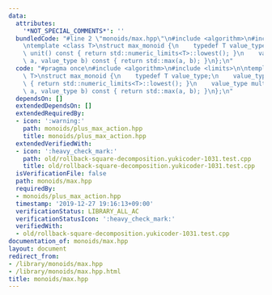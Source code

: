 ```yaml
---
data:
  attributes:
    '*NOT_SPECIAL_COMMENTS*': ''
  bundledCode: "#line 2 \"monoids/max.hpp\"\n#include <algorithm>\n#include <limits>\n\
    \ntemplate <class T>\nstruct max_monoid {\n    typedef T value_type;\n    value_type\
    \ unit() const { return std::numeric_limits<T>::lowest(); }\n    value_type mult(value_type\
    \ a, value_type b) const { return std::max(a, b); }\n};\n"
  code: "#pragma once\n#include <algorithm>\n#include <limits>\n\ntemplate <class\
    \ T>\nstruct max_monoid {\n    typedef T value_type;\n    value_type unit() const\
    \ { return std::numeric_limits<T>::lowest(); }\n    value_type mult(value_type\
    \ a, value_type b) const { return std::max(a, b); }\n};\n"
  dependsOn: []
  extendedDependsOn: []
  extendedRequiredBy:
  - icon: ':warning:'
    path: monoids/plus_max_action.hpp
    title: monoids/plus_max_action.hpp
  extendedVerifiedWith:
  - icon: ':heavy_check_mark:'
    path: old/rollback-square-decomposition.yukicoder-1031.test.cpp
    title: old/rollback-square-decomposition.yukicoder-1031.test.cpp
  isVerificationFile: false
  path: monoids/max.hpp
  requiredBy:
  - monoids/plus_max_action.hpp
  timestamp: '2019-12-27 19:16:13+09:00'
  verificationStatus: LIBRARY_ALL_AC
  verificationStatusIcon: ':heavy_check_mark:'
  verifiedWith:
  - old/rollback-square-decomposition.yukicoder-1031.test.cpp
documentation_of: monoids/max.hpp
layout: document
redirect_from:
- /library/monoids/max.hpp
- /library/monoids/max.hpp.html
title: monoids/max.hpp
---
```

